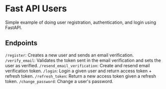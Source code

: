 # Fast API Users

Simple example of doing user registration, authentication, and login using FastAPI.

## Endpoints

`/register`: Creates a new user and sends an email verification.
`/verify_email`: Validates the token sent in the email verification and sets the user as verified.
`/resend_email_verification`: Create and resend email verification token.
`/login`: Login a given user and return access token + refresh token.
`/refresh_token`: Return a new access token given a refresh token.
`/change_password`: Change a user's password.